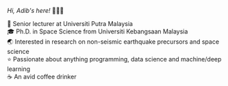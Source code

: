 _Hi, Adib's here!_ 👨🏼‍💻

💼 Senior lecturer at Universiti Putra Malaysia\
🎓 Ph.D. in Space Science from Universiti Kebangsaan Malaysia\
🌏 Interested in research on non-seismic earthquake precursors and space science\
⭐ Passionate about anything programming, data science and machine/deep learning\
☕ An avid coffee drinker
